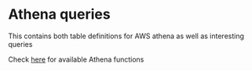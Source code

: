 # Athena queries

This contains both table definitions for AWS athena as well as interesting queries

Check [here](https://docs.aws.amazon.com/athena/latest/ug/functions.html) for available Athena functions